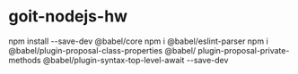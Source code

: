 # goit-nodejs-hw

npm install --save-dev @babel/core
npm i @babel/eslint-parser
npm i @babel/plugin-proposal-class-properties @babel/ plugin-proposal-private-methods @babel/plugin-syntax-top-level-await --save-dev
